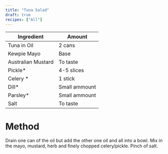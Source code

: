 ```yaml
---
title: "Tuna Salad"
draft: true
recipes: ["All"]
---
```


| Ingredient  | Amount |
| ----- | ---- |
| Tuna in Oil | 2 cans |
| Kewpie Mayo | Base |
| Australian Mustard | To taste |
| Pickle* | 4-5 slices |
| Celery *| 1 stick |
| Dill* | Small ammount |
| Parsley* | Small ammount |
| Salt | To taste |

# Method

Drain one can of the oil but add the other one oil and all into a bowl. Mix in the mayo, mustard, herb and finely chopped celery/pickle. Pinch of salt.